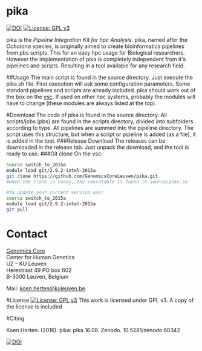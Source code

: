 # pika

[![DOI](https://zenodo.org/badge/23912/GenomicsCoreLeuven/pika.svg)](https://zenodo.org/badge/latestdoi/23912/GenomicsCoreLeuven/pika) [![License: GPL v3](https://img.shields.io/badge/License-GPL%20v3-blue.svg)](http://www.gnu.org/licenses/gpl-3.0)

pika is the *Pipeline Integration Kit for hpc Analysis*. 
pika, named after the *Ochotona* species, is originally aimed to create bioinformatics pipelines from pbs scripts. This for an easy hpc usage for Biological researchers. However the implementation of pika is completely independent from it's pipelines and scripts. Resulting in a tool available for any research field.

##Usage
The main script is found in the source directory. Just execute the pika.sh file. First execution will ask some configuration parameters. Some standard pipelines and scripts are already included. pika should work out of the box on the [vsc](https://www.vscentrum.be/). If used on other hpc systems, probably the modules will have to change (these modules are always listed at the top).   


#Download
The code of pika is found in the source directory. All scripts/jobs (pbs) are found in the scripts directory, divided into subfolders according to type. All pipelines are summed into the pipeline directory. The script uses this structure, but when a script or pipeline is added (as a file), it is added in the tool.
###Release Download
The releases can be downloaded in the release tab. Just unpack the download, and the tool is ready to use.
###Git clone
On the vsc:
```bash
source switch_to_2015a
module load git/2.9.2-intel-2015a
git clone https://github.com/GenomicsCoreLeuven/pika.git
#when the clone is ready, the executable is found in source/pike.sh

#to update your current version use:
source switch_to_2015a
module load git/2.9.2-intel-2015a
git pull
```

# Contact
[Genomics Core](http://www.genomicscore.be "Genomics Core website")  
Center for Human Genetics  
UZ – KU Leuven  
Herestraat 49 PO box 602  
B-3000 Leuven, Belgium  

Mail: [koen.herten@kuleuven.be](mailto:koen.herten@kuleuven.be "")

#License
[![License: GPL v3](https://img.shields.io/badge/License-GPL%20v3-blue.svg)](http://www.gnu.org/licenses/gpl-3.0) This work is licensed under GPL v3. A copy of the license is included

#Citing

Koen Herten. (2016). pika: pika 16.08. Zenodo. 10.5281/zenodo.60342

[![DOI](https://zenodo.org/badge/23912/GenomicsCoreLeuven/pika.svg)](https://zenodo.org/badge/latestdoi/23912/GenomicsCoreLeuven/pika)

